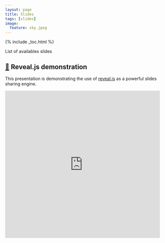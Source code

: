```yaml
---
layout: page
title: Slides
tags: [slides]
image:
  feature: sky.jpeg
---
```


{% include _toc.html %}

List of availables slides

## [🔗](https://rawgit.com/GillesRasigade/reveal.js/master/index.html#/) Reveal.js demonstration

This presentation is demonstrating the use of [reveal.js](http://lab.hakim.se/reveal-js/#/) as a powerful slides sharing engine.

<iframe width="100%" height="480" src="https://rawgit.com/GillesRasigade/reveal.js/master/index.html#/" frameborder="0" allowfullscreen></iframe>
